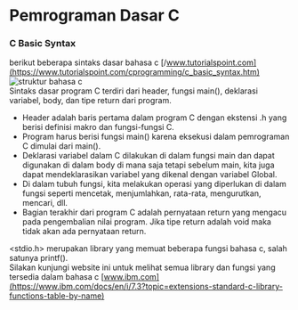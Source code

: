 # Pemrograman Dasar C
### C Basic Syntax
berikut beberapa sintaks dasar bahasa c [/www.tutorialspoint.com](https://www.tutorialspoint.com/cprogramming/c_basic_syntax.htm)
![struktur bahasa c](https://media.geeksforgeeks.org/wp-content/uploads/20221219163357/Structure-of-C-Program.png)  
Sintaks dasar program C terdiri dari header, fungsi main(), deklarasi variabel, body, dan tipe return dari program.

* Header adalah baris pertama dalam program C dengan ekstensi .h yang berisi definisi makro dan fungsi-fungsi C. 
* Program harus berisi fungsi main() karena eksekusi dalam pemrograman C dimulai dari main().
* Deklarasi variabel dalam C dilakukan di dalam fungsi main dan dapat digunakan di dalam body di mana saja tetapi sebelum main, kita juga dapat mendeklarasikan variabel yang dikenal dengan variabel Global. 
* Di dalam tubuh fungsi, kita melakukan operasi yang diperlukan di dalam fungsi seperti mencetak, menjumlahkan, rata-rata, mengurutkan, mencari, dll.
* Bagian terakhir dari program C adalah pernyataan return yang mengacu pada pengembalian nilai program. Jika tipe return adalah void maka tidak akan ada pernyataan return.

<stdio.h> merupakan library yang memuat beberapa fungsi bahasa c, salah satunya printf().  
Silakan kunjungi website ini untuk melihat semua library dan fungsi yang tersedia dalam bahasa c [www.ibm.com](https://www.ibm.com/docs/en/i/7.3?topic=extensions-standard-c-library-functions-table-by-name)
